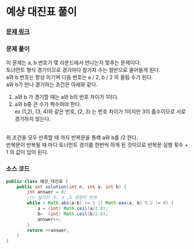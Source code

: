 # 예샹 대진표 풀이

### [문제 링크](https://school.programmers.co.kr/learn/courses/30/lessons/12985?language=java)

### 문제 풀이
이 문제는 a, b 번호가 몇 라운드에서 만나는지 맞추는 문제이다.  </br>
토너먼트 형식 경기이므로 경기마다 참가자 수는 절반으로 줄어들게 된다. </br>
a와 b 번호는 항상 이기며 다음 번호는 a / 2, b / 2 의 올림 수가 된다. </br>
a와 b가 만나 경기하는 조건은 아래와 같다. </br>
1. a와 b 가 경기할 때는 a와 b의 번호 차이가 1이다.
2. a와 b중 큰 수가 짝수여야 한다.  </br>
ex (1,2), (3, 4)와 같은 번호, (2, 3) 는 번호 차이가 1이지만 3이 홀수이므로 서로 경기하지 않는다. </br>
</br>
위 조건을 모두 만족할 때 까지 반복문을 통해 a와 b를 /2 한다. </br>
반복문이 반복될 때 마다 토너먼트 경기를 한번씩 하게 된 것이므로 반복문 실행 횟수 + 1 의 값이 답이 된다.

### 소스 코드

```java
public class 예상_대진표 {
    public int solution(int n, int a, int b) {
        int answer = 0;
        //n 참가자 수, a ,b 경쟁자 번호
        while ( Math.abs(a-b) != 1 || Math.max(a, b) % 2 != 0) {
            a = (int) Math.ceil(a/2.0);
            b=  (int) Math.ceil(b/2.0);
            answer++;
        }
        return ++answer;
    }
}

```